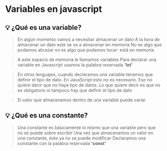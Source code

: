 # Variables en javascript

## 💡 ¿Qué es una variable?
> En algún momento vamos a necesitar almacenar un dato
> A la hora de almacenar un dato este se va a almacenar en memoria
> No es algo que podamos abrazar no es algo que podamos tocar: está en memoria

> A este espacio de memoria le llamamos variables
> Para declarar una variable en Javascript usamos la palabra reservada **'let'**

> En otros lenguajes, cuando declaramos una variable tenemos que definir el tipo de dato.
> En JavaScript esto no es necesario. 
> Eso no quiere decir que no haya tipo de datos. Lo que quiere decir es que no es obligatorio ni tampoco hay que definir el tipo de dato

> El valor que almacenamos dentro de una variable puede variar

## 💡 ¿Qué es una constante?
> Una constante es básicamente lo mismo que una variable pero que no se puede sobre escribir
> Una vez que almacenamos un valor en una constante, éste ya no se puede modificar
> Declaramos una constante con la palabra reservada **'const'**
